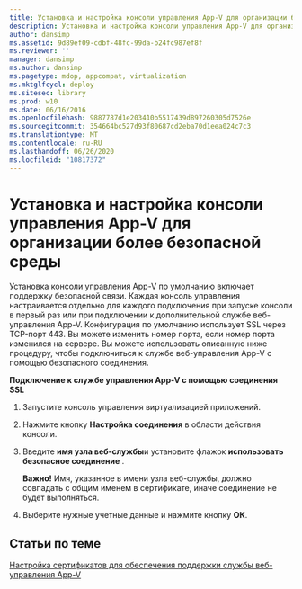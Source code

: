 ```yaml
---
title: Установка и настройка консоли управления App-V для организации более безопасной среды
description: Установка и настройка консоли управления App-V для организации более безопасной среды
author: dansimp
ms.assetid: 9d89ef09-cdbf-48fc-99da-b24fc987ef8f
ms.reviewer: ''
manager: dansimp
ms.author: dansimp
ms.pagetype: mdop, appcompat, virtualization
ms.mktglfcycl: deploy
ms.sitesec: library
ms.prod: w10
ms.date: 06/16/2016
ms.openlocfilehash: 9887787d1e203410b5517439d897260305d7526e
ms.sourcegitcommit: 354664bc527d93f80687cd2eba70d1eea024c7c3
ms.translationtype: MT
ms.contentlocale: ru-RU
ms.lasthandoff: 06/26/2020
ms.locfileid: "10817372"
---
```

# Установка и настройка консоли управления App-V для организации более безопасной среды


Установка консоли управления App-V по умолчанию включает поддержку безопасной связи. Каждая консоль управления настраивается отдельно для каждого подключения при запуске консоли в первый раз или при подключении к дополнительной службе веб-управления App-V. Конфигурация по умолчанию использует SSL через TCP-порт 443. Вы можете изменить номер порта, если номер порта изменился на сервере. Вы можете использовать описанную ниже процедуру, чтобы подключиться к службе веб-управления App-V с помощью безопасного соединения.

**Подключение к службе управления App-V с помощью соединения SSL**

1.  Запустите консоль управления виртуализацией приложений.

2.  Нажмите кнопку **Настройка соединения** в области действия консоли.

3.  Введите **имя узла веб-службы**и установите флажок **использовать безопасное соединение** .

    **Важно!**  Имя, указанное в имени узла веб-службы, должно совпадать с общим именем в сертификате, иначе соединение не будет выполняться.

     

4.  Выберите нужные учетные данные и нажмите кнопку **ОК**.

## Статьи по теме


[Настройка сертификатов для обеспечения поддержки службы веб-управления App-V](configuring-certificates-to-support-the-app-v-web-management-service.md)

 

 





